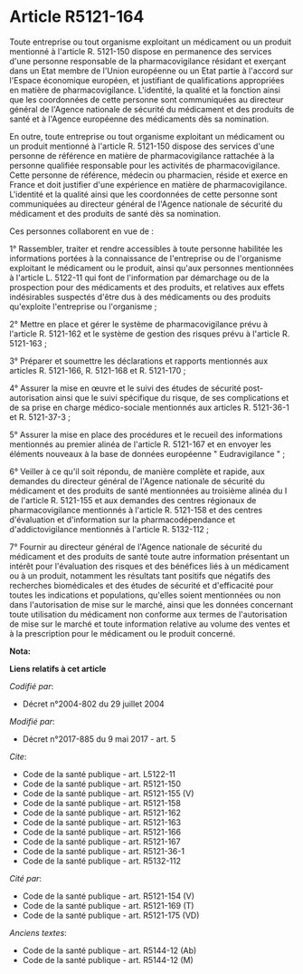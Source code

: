 # Article R5121-164

Toute entreprise ou tout organisme exploitant un médicament ou un produit mentionné à l'article R. 5121-150 dispose en
permanence des services d'une personne responsable de la pharmacovigilance résidant et exerçant dans un Etat membre de
l'Union européenne ou un Etat partie à l'accord sur l'Espace économique européen, et justifiant de qualifications appropriées
en matière de pharmacovigilance. L'identité, la qualité et la fonction ainsi que les coordonnées de cette personne sont
communiquées au directeur général de l'Agence nationale de sécurité du médicament et des produits de santé et à l'Agence
européenne des médicaments dès sa nomination.

En outre, toute entreprise ou tout organisme exploitant un médicament ou un produit mentionné à l'article R. 5121-150 dispose
des services d'une personne de référence en matière de pharmacovigilance rattachée à la personne qualifiée responsable pour
les activités de pharmacovigilance. Cette personne de référence, médecin ou pharmacien, réside et exerce en France et doit
justifier d'une expérience en matière de pharmacovigilance. L'identité et la qualité ainsi que les coordonnées de cette
personne sont communiquées au directeur général de l'Agence nationale de sécurité du médicament et des produits de santé dès
sa nomination.

Ces personnes collaborent en vue de :

1° Rassembler, traiter et rendre accessibles à toute personne habilitée les informations portées à la connaissance de
l'entreprise ou de l'organisme exploitant le médicament ou le produit, ainsi qu'aux personnes mentionnées à l'article L.
5122-11 qui font de l'information par démarchage ou de la prospection pour des médicaments et des produits, et relatives aux
effets indésirables suspectés d'être dus à des médicaments ou des produits qu'exploite l'entreprise ou l'organisme ;

2° Mettre en place et gérer le système de pharmacovigilance prévu à l'article R. 5121-162 et le système de gestion des
risques prévu à l'article R. 5121-163 ;

3° Préparer et soumettre les déclarations et rapports mentionnés aux articles R. 5121-166, R. 5121-168 et R. 5121-170 ;

4° Assurer la mise en œuvre et le suivi des études de sécurité post-autorisation ainsi que le suivi spécifique du risque, de
ses complications et de sa prise en charge médico-sociale mentionnés aux articles R. 5121-36-1 et R. 5121-37-3 ;

5° Assurer la mise en place des procédures et le recueil des informations mentionnés au premier alinéa de l'article R.
5121-167 et en envoyer les éléments nouveaux à la base de données européenne " Eudravigilance " ;

6° Veiller à ce qu'il soit répondu, de manière complète et rapide, aux demandes du directeur général de l'Agence nationale de
sécurité du médicament et des produits de santé mentionnées au troisième alinéa du I de l'article R. 5121-155 et aux demandes
des centres régionaux de pharmacovigilance mentionnés à l'article R. 5121-158 et des centres d'évaluation et d'information
sur la pharmacodépendance et d'addictovigilance mentionnés à l'article R. 5132-112 ;

7° Fournir au directeur général de l'Agence nationale de sécurité du médicament et des produits de santé toute autre
information présentant un intérêt pour l'évaluation des risques et des bénéfices liés à un médicament ou à un produit,
notamment les résultats tant positifs que négatifs des recherches biomédicales et des études de sécurité et d'efficacité pour
toutes les indications et populations, qu'elles soient mentionnées ou non dans l'autorisation de mise sur le marché, ainsi
que les données concernant toute utilisation du médicament non conforme aux termes de l'autorisation de mise sur le marché et
toute information relative au volume des ventes et à la prescription pour le médicament ou le produit concerné.

**Nota:**



**Liens relatifs à cet article**

_Codifié par_:

  - Décret n°2004-802 du 29 juillet 2004

_Modifié par_:

  - Décret n°2017-885 du 9 mai 2017 - art. 5

_Cite_:

  - Code de la santé publique - art. L5122-11
  - Code de la santé publique - art. R5121-150
  - Code de la santé publique - art. R5121-155 (V)
  - Code de la santé publique - art. R5121-158
  - Code de la santé publique - art. R5121-162
  - Code de la santé publique - art. R5121-163
  - Code de la santé publique - art. R5121-166
  - Code de la santé publique - art. R5121-167
  - Code de la santé publique - art. R5121-36-1
  - Code de la santé publique - art. R5132-112

_Cité par_:

  - Code de la santé publique - art. R5121-154 (V)
  - Code de la santé publique - art. R5121-169 (T)
  - Code de la santé publique - art. R5121-175 (VD)

_Anciens textes_:

  - Code de la santé publique - art. R5144-12 (Ab)
  - Code de la santé publique - art. R5144-12 (M)
